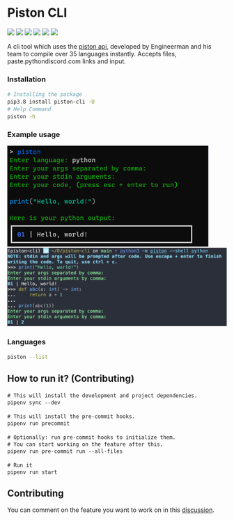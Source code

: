 # Piston CLI

[![](https://img.shields.io/github/license/Shivansh-007/piston-cli?style=for-the-badge)]()
[![](https://img.shields.io/github/issues/Shivansh-007/piston-cli?style=for-the-badge)]()
[![](https://img.shields.io/github/issues-pr/Shivansh-007/piston-cli?style=for-the-badge)]()
[![](https://img.shields.io/github/workflow/status/Shivansh-007/piston-cli/Linting/main?style=for-the-badge)]()
[![](https://img.shields.io/pypi/pyversions/piston-cli?style=for-the-badge)]()
[![](https://img.shields.io/pypi/v/piston-cli?style=for-the-badge)]()

A cli tool which uses the [piston api](https://github.com/engineer-man/piston), developed by Engineerman and his team to compile over 35 languages instantly. Accepts files, paste.pythondiscord.com links and input.

### Installation

```bash
# Installing the package
pip3.8 install piston-cli -U
# Help Command
piston -h
```

### Example usage

![example usage](media/piston-cli.png)
![example shell usage](media/piston-cli-shell.png)

### Languages

```bash
piston --list
```

## How to run it? (Contributing)

```shell
# This will install the development and project dependencies.
pipenv sync --dev

# This will install the pre-commit hooks.
pipenv run precommit

# Optionally: run pre-commit hooks to initialize them.
# You can start working on the feature after this.
pipenv run pre-commit run --all-files

# Run it
pipenv run start
```

## Contributing

You can comment on the feature you want to work on in this [discussion](https://github.com/Shivansh-007/piston-cli/discussions/7).
